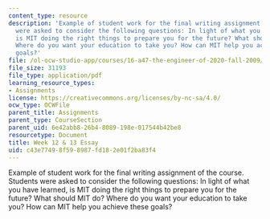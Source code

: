 ```yaml
---
content_type: resource
description: 'Example of student work for the final writing assignment of the course.  Students
  were asked to consider the following questions: In light of what you have learned,
  is MIT doing the right things to prepare you for the future? What should MIT do?
  Where do you want your education to take you? How can MIT help you achieve these
  goals?'
file: /ol-ocw-studio-app/courses/16-a47-the-engineer-of-2020-fall-2009/c43e77498f598987fd182e01f2ba83f4_MIT16_A47F09_sw2.pdf
file_size: 31193
file_type: application/pdf
learning_resource_types:
- Assignments
license: https://creativecommons.org/licenses/by-nc-sa/4.0/
ocw_type: OCWFile
parent_title: Assignments
parent_type: CourseSection
parent_uid: 6e42abb8-26b4-8089-198e-017544b42be8
resourcetype: Document
title: Week 12 & 13 Essay
uid: c43e7749-8f59-8987-fd18-2e01f2ba83f4
---
```

Example of student work for the final writing assignment of the course.  Students were asked to consider the following questions: In light of what you have learned, is MIT doing the right things to prepare you for the future? What should MIT do? Where do you want your education to take you? How can MIT help you achieve these goals?